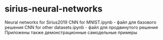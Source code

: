 # sirius-neural-networks
Neural networks for Sirius2019
CNN for MNIST.ipynb - файл для базового решения
CNN for other datasets.ipynb - файл для продвинутого решения
Приложены также демонстрационные самодельные примеры
